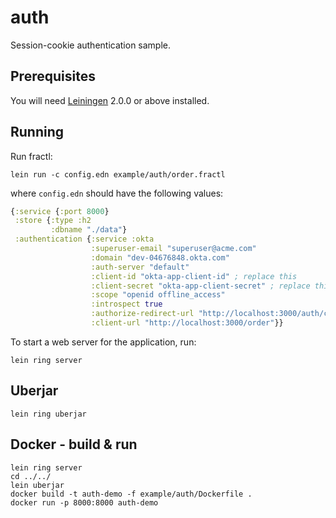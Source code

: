 # auth

Session-cookie authentication sample.

## Prerequisites

You will need [Leiningen][] 2.0.0 or above installed.

[leiningen]: https://github.com/technomancy/leiningen

## Running

Run fractl:

    lein run -c config.edn example/auth/order.fractl

where `config.edn` should have the following values:

```clojure
{:service {:port 8000}
 :store {:type :h2
         :dbname "./data"}
 :authentication {:service :okta
                  :superuser-email "superuser@acme.com"
                  :domain "dev-04676848.okta.com"
                  :auth-server "default"
                  :client-id "okta-app-client-id" ; replace this
                  :client-secret "okta-app-client-secret" ; replace this
                  :scope "openid offline_access"
                  :introspect true
                  :authorize-redirect-url "http://localhost:3000/auth/callback"
                  :client-url "http://localhost:3000/order"}}
```

To start a web server for the application, run:

    lein ring server

## Uberjar

    lein ring uberjar

## Docker - build & run

    lein ring server
    cd ../../
	lein uberjar
	docker build -t auth-demo -f example/auth/Dockerfile .
	docker run -p 8000:8000 auth-demo
